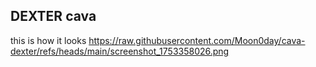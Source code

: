 ##    DEXTER cava 

this is how it looks 
https://raw.githubusercontent.com/Moon0day/cava-dexter/refs/heads/main/screenshot_1753358026.png
